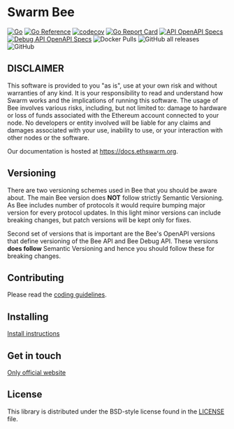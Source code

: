 # Swarm Bee

[![Go](https://github.com/ethersphere/bee/workflows/Go/badge.svg)](https://github.com/ethersphere/bee/actions)
[![Go Reference](https://pkg.go.dev/badge/github.com/ethersphere/bee.svg)](https://pkg.go.dev/github.com/ethersphere/bee)
[![codecov](https://codecov.io/gh/ethersphere/bee/branch/master/graph/badge.svg?token=63RNRLO3RU)](https://codecov.io/gh/ethersphere/bee)
[![Go Report Card](https://goreportcard.com/badge/github.com/ethersphere/bee)](https://goreportcard.com/report/github.com/ethersphere/bee)
[![API OpenAPI Specs](https://img.shields.io/badge/openapi-api-blue)](https://docs.ethswarm.org/api/)
[![Debug API OpenAPI Specs](https://img.shields.io/badge/openapi-debugapi-lightblue)](https://docs.ethswarm.org/debug-api/)
![Docker Pulls](https://img.shields.io/docker/pulls/ethersphere/bee)
![GitHub all releases](https://img.shields.io/github/downloads/ethersphere/bee/total)
![GitHub](https://img.shields.io/github/license/ethersphere/bee)


## DISCLAIMER
This software is provided to you "as is", use at your own risk and without warranties of any kind.
It is your responsibility to read and understand how Swarm works and the implications of running this software.
The usage of Bee involves various risks, including, but not limited to:
damage to hardware or loss of funds associated with the Ethereum account connected to your node.
No developers or entity involved will be liable for any claims and damages associated with your use,
inability to use, or your interaction with other nodes or the software.

Our documentation is hosted at https://docs.ethswarm.org.

## Versioning

There are two versioning schemes used in Bee that you should be aware about. The main Bee version does **NOT** follow
strictly Semantic Versioning. As Bee includes number of protocols it would require bumping major version for every protocol updates. 
In this light minor versions can include breaking changes, but patch versions will be kept only for fixes.

Second set of versions that is important are the Bee's OpenAPI versions that define versioning of the Bee API and Bee Debug API. These versions **does follow** 
Semantic Versioning and hence you should follow these for breaking changes.

## Contributing

Please read the [coding guidelines](CODING.md).

## Installing

[Install instructions](https://docs.ethswarm.org/docs/installation/quick-start)

## Get in touch
[Only official website](https://www.ethswarm.org)


## License

This library is distributed under the BSD-style license found in the [LICENSE](LICENSE) file.

